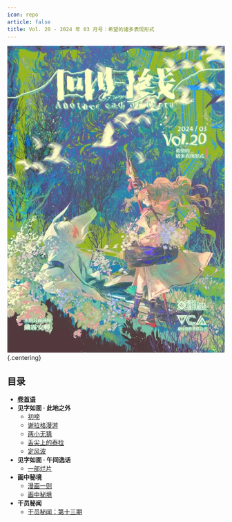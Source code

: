 ```yaml
---
icon: repo
article: false
title: Vol. 20 - 2024 年 03 月号：希望的诸多表现形式
---
```


![](./res/cover.webp) {.centering}

## 目录

- [**卷首语**](intro.html)
- **见字如面 · 此地之外**
  - [初啼](article1.html)
  - [谢拉格漫游](article3.html)
  - [两小无猜](article4.html)
  - [舌尖上的泰拉](article5.html)
  - [定风波](article6.html)
- **见字如面 · 午间逸话**
  - [一部烂片](article2.html)
- **画中秘境**
  - [漫画一则](comic1.html)
  - [画中秘境](paintings.html)
- **干员秘闻**
  - [干员秘闻：第十三期](ope_sec.html)

<FakeAds />